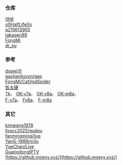 ### 仓库  
[t9t8](https://github.moeyy.xyz/https://raw.githubusercontent.com/t9t8/tee/refs/heads/main/1.json)  
[o0HalfLife0o](https://github.com/o0HalfLife0o/TVBoxOSC)  
[q215613905](https://github.com/q215613905/TVBoxOS)  
[takagen99](https://github.com/takagen99/Box)  
[FongMi](https://github.com/FongMi/TV)  
[dr_py](https://github.com/hjdhnx/dr_py)
### 参考  
[dxawi/0](https://github.com/dxawi/0)  
[gaotianliuyun/gao](https://github.com/gaotianliuyun/gao)  
[FongMi/CatVodSpider](https://github.com/FongMi/CatVodSpider)  
[饭太硬](https://www.xn--sss604efuw.com/)  
[Tk](https://github.moeyy.xyz/https://github.com/o0HalfLife0o/TVBoxOSC/releases/download/20240117-2140/TVBox_takagen99_20240117-2140.apk)、
[OK-v7a](https://github.moeyy.xyz/https://github.com/FongMi/Release/blob/main/apk/release/leanback-java-armeabi_v7a.apk)、
[OK-v8a](https://github.moeyy.xyz/https://github.com/FongMi/Release/blob/main/apk/release/leanback-java-arm64_v8a.apk)、
[OK-m8a](https://github.moeyy.xyz/https://github.com/FongMi/Release/blob/main/apk/release/mobile-java-arm64_v8a.apk)、  
[F-v7a](https://github.moeyy.xyz/https://github.com/FongMi/Release/blob/fongmi/apk/release/leanback-java-armeabi_v7a.apk)、
[Fv8a](https://github.moeyy.xyz/https://github.com/FongMi/Release/blob/fongmi/apk/release/leanback-java-arm64_v8a.apk)、
[F-m8a](https://github.moeyy.xyz/https://github.com/FongMi/Release/blob/fongmi/apk/release/mobile-java-arm64_v8a.apk)
### 其它  
[kimwang1978](https://github.com/kimwang1978/collect-tv-txt)  
[llxxcc2025/gudou](https://github.com/llxxcc2025/llxxcc2025)  
[fanmingming/live](https://github.com/fanmingming/live)  
[YanG-1989/m3u](https://github.com/YanG-1989/m3u)  
[YueChan/Live](https://github.com/YueChan/Live)  
[GuangdongIPTV](https://github.com/Tzwcard/ChinaTelecom-GuangdongIPTV-RTP-List)  
[https://github.moeyy.xyz/](https://github.moeyy.xyz/)  
